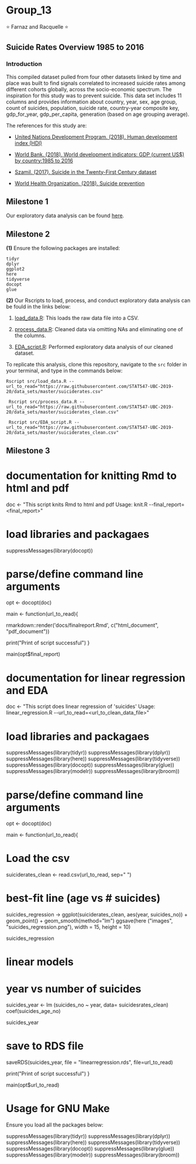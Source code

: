 # Group_13
:star: Farnaz and Racquelle :star: 

## Suicide Rates Overview 1985 to 2016

### Introduction

This compiled dataset pulled from four other datasets linked by time and place was built to find signals correlated to increased suicide rates among different cohorts globally, across the socio-economic spectrum. The inspiration for this study was to prevent suicide. This data set includes 11 columns and provides information about country, year, sex, age group, count of suicides, population, suicide rate, country-year composite key, gdp_for_year, gdp_per_capita, generation (based on age grouping average).

The references for this study are:

- [United Nations Development Program. (2018). Human development index (HDI)](http://hdr.undp.org/en/indicators/137506)

- [World Bank. (2018). World development indicators: GDP (current US$) by country:1985 to 2016](http://databank.worldbank.org/data/source/world-development-indicators#)

- [Szamil. (2017). Suicide in the Twenty-First Century dataset](https://www.kaggle.com/szamil/suicide-in-the-twenty-first-century/notebook)

- [World Health Organization. (2018). Suicide prevention](http://www.who.int/mental_health/suicide-prevention/en/)

## Milestone 1
Our exploratory data analysis can be found [here](https://stat547-ubc-2019-20.github.io/group_13/docs/suicide-data.html). 

## Milestone 2
**(1)** Ensure the following packages are installed:

````
tidyr
dplyr
ggplot2
here
tidyverse
docopt
glue
````

**(2)** Our Rscripts to load, process, and conduct exploratory data analysis can be fould in the links below:

  1. [load_data.R](https://github.com/STAT547-UBC-2019-20/group_13/blob/master/src/load_data.R): This loads the raw data file into a CSV.
  
  2. [process_data.R](https://github.com/STAT547-UBC-2019-20/group_13/blob/master/src/process_data.R): Cleaned data via omitting NAs and   eliminating one of the columns. 
  
  3. [EDA_script.R](https://github.com/STAT547-UBC-2019-20/group_13/blob/master/src/EDA_script.R): Performed exploratory data analysis of our cleaned dataset.
  
 To replicate this analysis, clone this repository, navigate to the `src` folder in your terminal, and type in the commands below:
 
````
Rscript src/load_data.R -- url_to_read="https://raw.githubusercontent.com/STAT547-UBC-2019-20/data_sets/master/suiciderates.csv"
 
 Rscript src/process_data.R -- url_to_read="https://raw.githubusercontent.com/STAT547-UBC-2019-20/data_sets/master/suiciderates_clean.csv"
 
 Rscript src/EDA_script.R -- url_to_read="https://raw.githubusercontent.com/STAT547-UBC-2019-20/data_sets/master/suiciderates_clean.csv"

````
 
 ## Milestone 3
 
# documentation for knitting Rmd to html and pdf

doc <- "This script knits Rmd to html and pdf
Usage: knit.R --final_report=<final_report>" 

# load libraries and packagaes

suppressMessages(library(docopt))

# parse/define command line arguments 
opt <- docopt(doc)

main <- function(url_to_read){
  
rmarkdown::render('docs/finalreport.Rmd', 
                  c("html_document", "pdf_document"))
  
  print("Print of script successful")
}

main(opt$final_report)


# documentation for linear regression and EDA

doc <- "This script does linear regression of 'suicides'
Usage: linear_regression.R --url_to_read=<url_to_clean_data_file>" 

# load libraries and packagaes

suppressMessages(library(tidyr))
suppressMessages(library(dplyr))
suppressMessages(library(here))
suppressMessages(library(tidyverse))
suppressMessages(library(docopt))
suppressMessages(library(glue))
suppressMessages(library(modelr))
suppressMessages(library(broom))

# parse/define command line arguments 

opt <- docopt(doc)

main <- function(url_to_read){
  # Load the csv
  suiciderates_clean <- read.csv(url_to_read, sep=" ")

# best-fit line (age vs # suicides)
  
suicides_regression -> ggplot(suiciderates_clean, aes(year, suicides_no)) +
    geom_point() +
    geom_smooth(method="lm")
ggsave(here ("images", "suicides_regression.png"), width = 15, height = 10)

suicides_regression

# linear models

# year vs number of suicides

suicides_year <- lm (suicides_no ~ year, data= suicidesrates_clean)
coef(suicides_age_no)

suicides_year

# save to RDS file

saveRDS(suicides_year, file = "linearregression.rds", file=url_to_read) 


print("Print of script successful")
}

main(opt$url_to_read)

# Usage for GNU Make

Ensure you load all the packages below:

suppressMessages(library(tidyr))
suppressMessages(library(dplyr))
suppressMessages(library(here))
suppressMessages(library(tidyverse))
suppressMessages(library(docopt))
suppressMessages(library(glue))
suppressMessages(library(modelr))
suppressMessages(library(broom))




  
